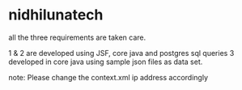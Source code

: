 # nidhilunatech

all the three requirements are taken care.

1 & 2 are developed using JSF, core java and postgres sql queries 
3 developed in core java using sample json files as data set.

note: Please change the context.xml ip address accordingly
